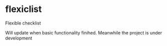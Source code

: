 # flexiclist
Flexible checklist

Will update when basic functionality finihed. Meanwhile the project is under development

